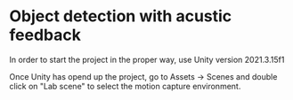 # Object detection with acustic feedback
In order to start the project in the proper way, use Unity version 2021.3.15f1

Once Unity has opend up the project, go to Assets -> Scenes and double click on "Lab scene" to select the motion capture environment.
